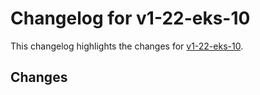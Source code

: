 # Changelog for v1-22-eks-10

This changelog highlights the changes for [v1-22-eks-10](https://github.com/aws/eks-distro/tree/v1-22-eks-10).

## Changes

